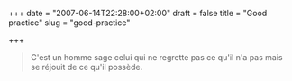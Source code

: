 +++
date = "2007-06-14T22:28:00+02:00"
draft = false
title = "Good practice"
slug = "good-practice"

+++

> C'est un homme sage celui qui ne regrette pas ce qu'il n'a pas mais se réjouit de ce qu'il possède.